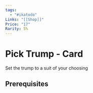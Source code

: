 ```yaml
---
tags:
  - "#ikatodo"
Links: "[[Shop]]"
Price: "17"
Rarity: 5%
---
```



# Pick Trump - Card
Set the trump to a suit of your choosing
## Prerequisites 
